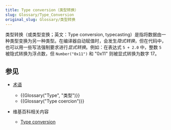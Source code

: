 ```yaml
---
title: Type conversion（类型转换）
slug: Glossary/Type_Conversion
original_slug: Glossary/类型转换
---
```


类型转换（或类型变换；英文：Type conversion, typecasting）是指将数据由一种类型变换为另一种类型。在编译器自动赋值时，会发生*隐式转换*，但在代码中，也可以用一些写法强制要求进行*显式转换*。例如：在表达式 `5 + 2.0` 中，整数 `5` 被隐式转换为浮点数，但 `Number("0x11")` 和 "0x11" 则被显式转换为数字 17。

## 参见

- [术语](/zh-CN/docs/Glossary)

  - {{Glossary("Type", "类型")}}
  - {{Glossary("Type coercion")}}

- 维基百科相关内容

  - [Type conversion](https://zh.wikipedia.org/wiki/Type_conversion)

